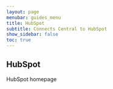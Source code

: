 ```yaml
---
layout: page
menubar: guides_menu
title: HubSpot
subtitle: Connects Central to HubSpot
show_sidebar: false
toc: true
---
```


## HubSpot

HubSpot homepage